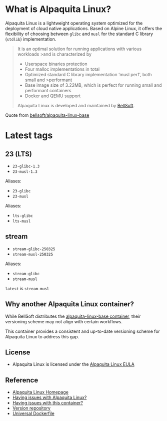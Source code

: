 # What is Alpaquita Linux?

Alpaquita Linux is a lightweight operating system optimized for the deployment of cloud native applications. Based on Alpine Linux, it offers the flexibility of choosing between `glibc` and `musl` for the standard C library (`stdlib`) implementation.


>It is an optimal solution for running applications with various workloads >and is characterized by
>
> - Userspace binaries protection
> - Four malloc implementations in total
> - Optimized standard C library implementation ‘musl perf’, both small and >performant
> - Base image size of 3.22MB, which is perfect for running small and performant containers
> - Docker and QEMU support
>
> Alpaquita Linux is developed and maintained by [BellSoft](https://bell-sw.com).

Quote from [bellsoft/alpaquita-linux-base](https://hub.docker.com/r/bellsoft/alpaquita-linux-base)

# Latest tags

## 23 (LTS)
- `23-glibc-1.3`
- `23-musl-1.3`

Aliases:
- `23-glibc`
- `23-musl`

Aliases:
- `lts-glibc`
- `lts-musl`

## stream
- `stream-glibc-250325`
- `stream-musl-250325`

Aliases:
- `stream-glibc`
- `stream-musl`

`latest` is `stream-musl`

## Why another Alpaquita Linux container?

While BellSoft distributes the [alpaquita-linux-base container](https://hub.docker.com/r/bellsoft/alpaquita-linux-base), their versioning scheme may not align with certain workflows.

This container provides a consistent and up-to-date versioning scheme for Alpaquita Linux to address this gap.

## License

- Alpaquita Linux is licensed under the [Alpaquita Linux EULA](https://docs.bell-sw.com/alpaquita-linux/latest/legal/eula/)

## Reference

- [Alpaquita Linux Homepage](https://bell-sw.com/alpaquita-linux/)
- [Having issues with Alpaquita Linux?](https://github.com/bell-sw/Alpaquita/issues)
- [Having issues with this container?](https://github.com/astarivi/alpaquita-images/issues)
- [Version repository](https://github.com/astarivi/alpaquita-images/blob/main/docker/alpaquita/VERSIONS.md)
- [Universal Dockerfile](https://github.com/astarivi/alpaquita-images/blob/main/docker/alpaquita/Dockerfile)